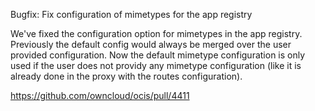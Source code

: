Bugfix: Fix configuration of mimetypes for the app registry

We've fixed the configuration option for mimetypes in the app registry.
Previously the default config would always be merged over the user provided
configuration. Now the default mimetype configuration is only used if the user does not
providy any mimetype configuration (like it is already done in the proxy with the routes configuration).

https://github.com/owncloud/ocis/pull/4411
